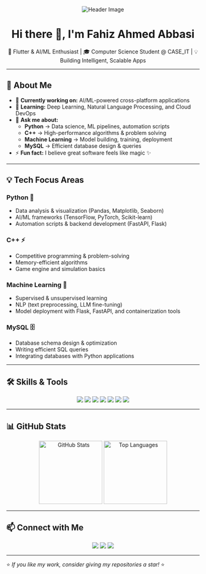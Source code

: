 <!-- Header Image -->
<p align="center">
  <img src="https://raw.githubusercontent.com/FahizAbbasi01/FahizAbbasi01/main/assets/github-header.png" alt="Header Image" />
</p>

<h1 align="center">Hi there 👋, I'm Fahiz Ahmed Abbasi</h1>
<p align="center">
  🚀 Flutter & AI/ML Enthusiast | 🎓 Computer Science Student @ CASE_IT | 💡 Building Intelligent, Scalable Apps
</p>

---

## 📝 About Me  
- 🔭 **Currently working on:** AI/ML-powered cross-platform applications  
- 🌱 **Learning:** Deep Learning, Natural Language Processing, and Cloud DevOps  
- 💬 **Ask me about:**  
  - **Python** → Data science, ML pipelines, automation scripts  
  - **C++** → High-performance algorithms & problem solving  
  - **Machine Learning** → Model building, training, deployment  
  - **MySQL** → Efficient database design & queries  
- ⚡ **Fun fact:** I believe great software feels like magic ✨  

---

## 💡 Tech Focus Areas  

### **Python 🐍**
- Data analysis & visualization (Pandas, Matplotlib, Seaborn)  
- AI/ML frameworks (TensorFlow, PyTorch, Scikit-learn)  
- Automation scripts & backend development (FastAPI, Flask)  

### **C++ ⚡**
- Competitive programming & problem-solving  
- Memory-efficient algorithms  
- Game engine and simulation basics  

### **Machine Learning 🤖**
- Supervised & unsupervised learning  
- NLP (text preprocessing, LLM fine-tuning)  
- Model deployment with Flask, FastAPI, and containerization tools  

### **MySQL 🗄**
- Database schema design & optimization  
- Writing efficient SQL queries  
- Integrating databases with Python applications  

---

## 🛠 Skills & Tools  
<p align="center">
  <img src="https://img.shields.io/badge/Flutter-02569B?style=for-the-badge&logo=flutter&logoColor=white"/>
  <img src="https://img.shields.io/badge/Dart-0175C2?style=for-the-badge&logo=dart&logoColor=white"/>
  <img src="https://img.shields.io/badge/Python-3776AB?style=for-the-badge&logo=python&logoColor=white"/>
  <img src="https://img.shields.io/badge/C++-00599C?style=for-the-badge&logo=c%2B%2B&logoColor=white"/>
  <img src="https://img.shields.io/badge/SQL-4479A1?style=for-the-badge&logo=mysql&logoColor=white"/>
  <img src="https://img.shields.io/badge/Docker-2496ED?style=for-the-badge&logo=docker&logoColor=white"/>
  <img src="https://img.shields.io/badge/Blender-E2761B?style=for-the-badge&logo=blender&logoColor=white"/>
</p>

---

## 📊 GitHub Stats  
<p align="center">
  <img src="https://github-readme-stats.vercel.app/api?username=FahizAbbasi01&show_icons=true&theme=radical" alt="GitHub Stats" height="165"/>
  <img src="https://github-readme-stats.vercel.app/api/top-langs/?username=FahizAbbasi01&layout=compact&theme=radical" alt="Top Languages" height="165"/>
</p>

---

## 📫 Connect with Me  
<p align="center">
  <a href="https://github.com/FahizAbbasi01"><img src="https://img.shields.io/badge/GitHub-181717?style=for-the-badge&logo=github&logoColor=white"/></a>
  <a href="mailto:fahizabbasi010@gmail.com"><img src="https://img.shields.io/badge/Email-D14836?style=for-the-badge&logo=gmail&logoColor=white"/></a>
  <a href="https://www.linkedin.com/in/fahiz-ahmed-abbasi-301250297/"><img src="https://img.shields.io/badge/LinkedIn-0077B5?style=for-the-badge&logo=linkedin&logoColor=white"/></a>
</p>

---

⭐ *If you like my work, consider giving my repositories a star!* ⭐
